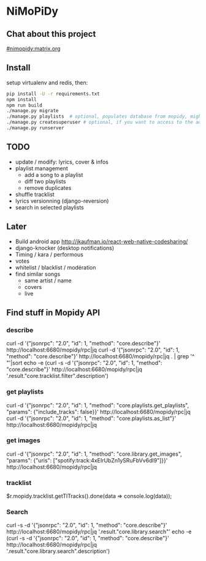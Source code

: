 # NiMoPiDy

## Chat about this project

[#nimopidy:matrix.org](https://riot.im/app/#/room/#nimopidy:matrix.org)

## Install

setup virtualenv and redis, then:

```bash
pip install -U -r requirements.txt
npm install
npm run build
./manage.py migrate
./manage.py playlists  # optional, populates database from mopidy, might be long the first time
./manage.py createsuperuser # optional, if you want to access to the admin interface
./manage.py runserver
```

## TODO

- update / modify: lyrics, cover & infos
- playlist management
    - add a song to a playlist
    - diff two playlists
    - remove duplicates
- shuffle tracklist
- lyrics versionning (django-reversion)
- search in selected playlists

## Later

- Build android app http://jkaufman.io/react-web-native-codesharing/
- django-knocker (desktop notifications)
- Timing / kara / performous
- votes
- whitelist / blacklist / modération
- find similar songs
    - same artist / name
    - covers
    - live


## Find stuff in Mopidy API

### describe

curl -d '{"jsonrpc": "2.0", "id": 1, "method": "core.describe"}' http://localhost:6680/mopidy/rpc|jq
curl -d '{"jsonrpc": "2.0", "id": 1, "method": "core.describe"}' http://localhost:6680/mopidy/rpc|jq . | grep '^    "'|sort
echo -e (curl -s -d '{"jsonrpc": "2.0", "id": 1, "method": "core.describe"}' http://localhost:6680/mopidy/rpc|jq '.result."core.tracklist.filter".description')

### get playlists

curl -d '{"jsonrpc": "2.0", "id": 1, "method": "core.playlists.get_playlists", "params": {"include_tracks": false}}' http://localhost:6680/mopidy/rpc|jq
curl -d '{"jsonrpc": "2.0", "id": 1, "method": "core.playlists.as_list"}' http://localhost:6680/mopidy/rpc|jq

### get images

curl -d '{"jsonrpc": "2.0", "id": 1, "method": "core.library.get_images", "params": {"uris": ["spotify:track:4xEIrUbZn1ySRuFbVv6dl9"]}}' http://localhost:6680/mopidy/rpc|jq

### tracklist

$r.mopidy.tracklist.getTlTracks().done(data => console.log(data));

### Search

curl -s -d '{"jsonrpc": "2.0", "id": 1, "method": "core.describe"}' http://localhost:6680/mopidy/rpc|jq '.result."core.library.search"'
echo -e (curl -s -d '{"jsonrpc": "2.0", "id": 1, "method": "core.describe"}' http://localhost:6680/mopidy/rpc|jq '.result."core.library.search".description')

